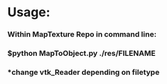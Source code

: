 # Usage:

### Within MapTexture Repo in command line:

### $python MapToObject.py ./res/FILENAME

### *change vtk_Reader depending on filetype
